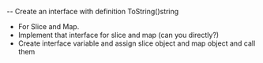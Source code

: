-- Create an interface with definition ToString()string
- For Slice and Map.
- Implement that interface for slice and map (can you directly?)
- Create interface variable and assign slice object and map object and call them

